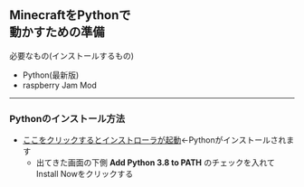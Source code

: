 ## MinecraftをPythonで<br>動かすための準備
必要なもの(インストールするもの)
* Python(最新版)
* raspberry Jam Mod

---

### Pythonのインストール方法
* [ここをクリックするとインストローラが起動](https://www.python.org/ftp/python/3.8.0/python-3.8.0-amd64-webinstall.exe)←Pythonがインストールされます
  * 出てきた画面の下側 **Add Python 3.8 to PATH** のチェックを入れてInstall Nowをクリックする


